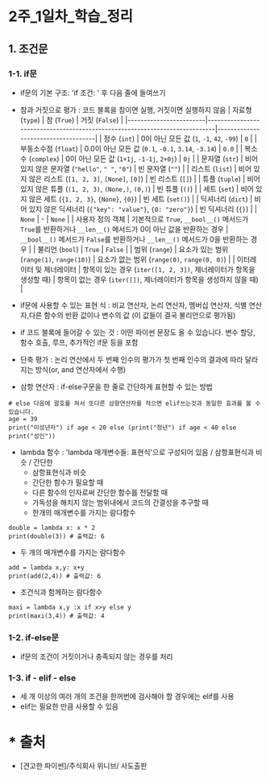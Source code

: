 # 2주_1일차_학습_정리
## 1. 조건문
### 1-1. if문

* if문의 기본 구조:  'if 조건: ' 후 다음 줄에 들여쓰기
* 참과 거짓으로 평가 : 코드 블록을 참이면 실행, 거짓이면 실행하지 않음
| 자료형 (`type`)         | 참 (`True`)                                                                 | 거짓 (`False`)                     |
|------------------------|----------------------------------------------------------------------------|------------------------------------|
| 정수 (`int`)           | 0이 아닌 모든 값 (`1`, `-1`, `42`, `-99`)                                  | `0`                                |
| 부동소수점 (`float`)   | 0.0이 아닌 모든 값 (`0.1`, `-0.1`, `3.14`, `-3.14`)                        | `0.0`                              |
| 복소수 (`complex`)     | 0이 아닌 모든 값 (`1+1j`, `-1-1j`, `2+0j`)                                 | `0j`                               |
| 문자열 (`str`)         | 비어 있지 않은 문자열 (`"hello"`, `" "`, `"0"`)                             | 빈 문자열 (`""`)                    |
| 리스트 (`list`)        | 비어 있지 않은 리스트 (`[1, 2, 3]`, `[None]`, `[0]`)                        | 빈 리스트 (`[]`)                   |
| 튜플 (`tuple`)         | 비어 있지 않은 튜플 (`(1, 2, 3)`, `(None,)`, `(0,)`)                        | 빈 튜플 (`()`)                     |
| 세트 (`set`)           | 비어 있지 않은 세트 (`{1, 2, 3}`, `{None}`, `{0}`)                          | 빈 세트 (`set()`)                  |
| 딕셔너리 (`dict`)      | 비어 있지 않은 딕셔너리 (`{"key": "value"}`, `{0: "zero"}`)                | 빈 딕셔너리 (`{}`)                 |
| `None`                 | -                                                                          | `None`                             |
| 사용자 정의 객체       | 기본적으로 `True`, `__bool__()` 메서드가 `True`를 반환하거나 `__len__()` 메서드가 0이 아닌 값을 반환하는 경우 | `__bool__()` 메서드가 `False`를 반환하거나 `__len__()` 메서드가 0을 반환하는 경우 |
| 불리언 (`bool`)        | `True`                                                                     | `False`                            |
| 범위 (`range`)         | 요소가 있는 범위 (`range(1)`, `range(10)`)                                 | 요소가 없는 범위 (`range(0)`, `range(0, 0)`) |
| 이터레이터 및 제너레이터 | 항목이 있는 경우 (`iter([1, 2, 3])`, 제너레이터가 항목을 생성할 때)             | 항목이 없는 경우 (`iter([])`, 제너레이터가 항목을 생성하지 않을 때) |

* if문에 사용할 수 있는 표현 식 : 비교 연산자, 논리 연산자, 멤버십 연산자, 식별 연산자,다른 함수의 반환 값이나 변수의 값 (이 값들이 결국 불리언으로 평가됨)
* if 코드 블록에 들어갈 수 있는 것 : 어떤 파이썬 문장도 올 수 있습니다. 변수 할당, 함수 호출, 루프, 추가적인 if문 등을 포함
* 단축 평가 : 논리 연산에서 두 번째 인수의 평가가 첫 번째 인수의 결과에 따라 달라지는 방식(or, and 연산자에서 수행)
* 삼항 연산자 : if-else구문을 한 줄로 간단하게 표현할 수 있는 방법
```
# else 다음에 괄호를 쳐서 또다른 삼항연산자를 적으면 elif쓰는것과 동일한 효과를 볼 수 있습니다.
age = 39
print("미성년자") if age < 20 else (print("청년") if age < 40 else print("성인"))
```
* lambda 함수 : 'lambda 매개변수들: 표현식'으로 구성되어 있음 / 삼항표현식과 비슷 / 간단한
  * 삼항표현식과 비슷
  * 간단한 함수가 필요할 때
  * 다른 함수의 인자로써 간단한 함수를 전달할 때
  * 가독성을 해치지 않는 범위내에서 코드의 간결성을 추구할 때
  * 한개의 매개변수를 가지는 람다함수
```
double = lambda x: x * 2
print(double(3)) # 출력값: 6
```
  * 두 개의 매개변수를 가지는 람다함수
```
add = lambda x,y: x+y
print(add(2,4)) # 출력값: 6
```
  * 조건식과 함께하는 람다함수
```
maxi = lambda x,y :x if x>y else y
print(maxi(3,4)) # 출력값: 4
```

### 1-2. if-else문

* if문의 조건이 거짓이거나 충족되지 않는 경우를 처리

### 1-3.  if - elif - else

* 세 개 이상의 여러 개의 조건을 한꺼번에 검사해야 할 경우에는 elif를 사용
* elif는 필요한 만큼 사용할 수 있음


# *  출처
* [견고한 파이썬]/주식회사 위니브/ 사도출판